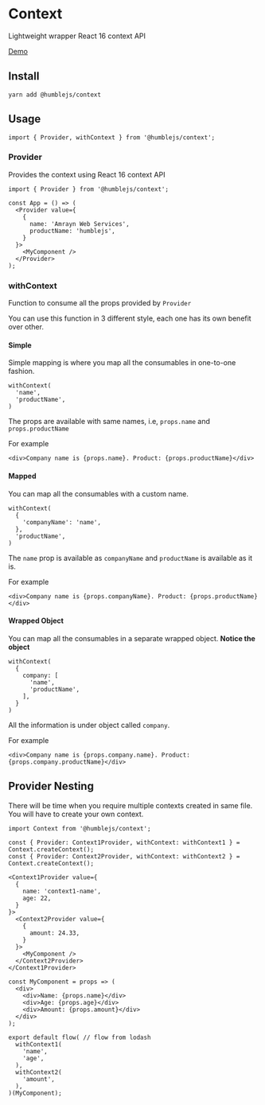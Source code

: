 # Context
Lightweight wrapper React 16 context API

[Demo](https://humble.js.org/pkg/context/demo)

## Install

```
yarn add @humblejs/context
```

## Usage
```
import { Provider, withContext } from '@humblejs/context';
```

### Provider
Provides the context using React 16 context API

```
import { Provider } from '@humblejs/context';

const App = () => (
  <Provider value={
    {
      name: 'Amrayn Web Services',
      productName: 'humblejs',
    }
  }>
    <MyComponent />
  </Provider>
);
```

### withContext
Function to consume all the props provided by `Provider`

You can use this function in 3 different style, each one has its own benefit over other.

#### Simple
Simple mapping is where you map all the consumables in one-to-one fashion.

```
withContext(
  'name',
  'productName',
)
```

The props are available with same names, i.e, `props.name` and `props.productName`

For example

```
<div>Company name is {props.name}. Product: {props.productName}</div>
```

#### Mapped
You can map all the consumables with a custom name.

```
withContext(
  {
    'companyName': 'name',
  },
  'productName',
)
```
The `name` prop is available as `companyName` and `productName` is available as it is.

For example

```
<div>Company name is {props.companyName}. Product: {props.productName}</div>
```

#### Wrapped Object
You can map all the consumables in a separate wrapped object. **Notice the object**

```
withContext(
  {
    company: [
      'name',
      'productName',
    ],
  }
)
```

All the information is under object called `company`.

For example

```
<div>Company name is {props.company.name}. Product: {props.company.productName}</div>
```

## Provider Nesting
There will be time when you require multiple contexts created in same file. You will have to create
your own context.

```
import Context from '@humblejs/context';

const { Provider: Context1Provider, withContext: withContext1 } = Context.createContext();
const { Provider: Context2Provider, withContext: withContext2 } = Context.createContext();

<Context1Provider value={
  {
    name: 'context1-name',
    age: 22,
  }
}>
  <Context2Provider value={
    {
      amount: 24.33,
    }
  }>
    <MyComponent />
  </Context2Provider>
</Context1Provider>
```

```
const MyComponent = props => (
  <div>
    <div>Name: {props.name}</div>
    <div>Age: {props.age}</div>
    <div>Amount: {props.amount}</div>
  </div>
);

export default flow( // flow from lodash
  withContext1(
    'name',
    'age',
  ),
  withContext2(
    'amount',
  ),
)(MyComponent);
```
